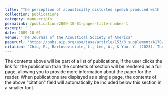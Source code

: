 ```yaml
---
title: "The perception of acoustically distorted speech produced with face masks in multilingual multi-talker environments"
collection: publications
category: manuscripts
permalink: /publication/2009-10-01-paper-title-number-1
excerpt: ' '
date: 2009-10-01
venue: 'The Journal of the Acoustical Society of America'
paperurl: 'https://pubs.aip.org/asa/jasa/article/153/3_supplement/A170/2886056/The-perception-of-acoustically-distorted-speech'
citation: 'Chiu, F., Bartoseviciute, L., Lee, A., & Yao, Y. (2023). The perception of acoustically distorted speech produced with face masks in multilingual multi-talker environments. The Journal of the Acoustical Society of America, 153(3_supplement), A170-A170.'
---
```


The contents above will be part of a list of publications, if the user clicks the link for the publication than the contents of section will be rendered as a full page, allowing you to provide more information about the paper for the reader. When publications are displayed as a single page, the contents of the above "citation" field will automatically be included below this section in a smaller font.
